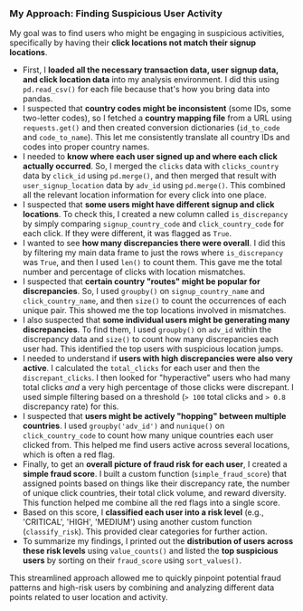 ### My Approach: Finding Suspicious User Activity

My goal was to find users who might be engaging in suspicious activities, specifically by having their **click locations not match their signup locations**.

* First, I **loaded all the necessary transaction data, user signup data, and click location data** into my analysis environment. I did this using `pd.read_csv()` for each file because that's how you bring data into pandas.
* I suspected that **country codes might be inconsistent** (some IDs, some two-letter codes), so I fetched a **country mapping file** from a URL using `requests.get()` and then created conversion dictionaries (`id_to_code` and `code_to_name`). This let me consistently translate all country IDs and codes into proper country names.
* I needed to **know where each user signed up and where each click actually occurred**. So, I merged the `clicks` data with `clicks_country` data by `click_id` using `pd.merge()`, and then merged that result with `user_signup_location` data by `adv_id` using `pd.merge()`. This combined all the relevant location information for every click into one place.
* I suspected that **some users might have different signup and click locations**. To check this, I created a new column called `is_discrepancy` by simply comparing `signup_country_code` and `click_country_code` for each click. If they were different, it was flagged as `True`.
* I wanted to see **how many discrepancies there were overall**. I did this by filtering my main data frame to just the rows where `is_discrepancy` was `True`, and then I used `len()` to count them. This gave me the total number and percentage of clicks with location mismatches.
* I suspected that **certain country "routes" might be popular for discrepancies**. So, I used `groupby()` on `signup_country_name` and `click_country_name`, and then `size()` to count the occurrences of each unique pair. This showed me the top locations involved in mismatches.
* I also suspected that **some individual users might be generating many discrepancies**. To find them, I used `groupby()` on `adv_id` within the discrepancy data and `size()` to count how many discrepancies each user had. This identified the top users with suspicious location jumps.
* I needed to understand if **users with high discrepancies were also very active**. I calculated the `total_clicks` for each user and then the `discrepant_clicks`. I then looked for "hyperactive" users who had many total clicks *and* a very high percentage of those clicks were discrepant. I used simple filtering based on a threshold (`> 100` total clicks and `> 0.8` discrepancy rate) for this.
* I suspected that **users might be actively "hopping" between multiple countries**. I used `groupby('adv_id')` and `nunique()` on `click_country_code` to count how many unique countries each user clicked from. This helped me find users active across several locations, which is often a red flag.
* Finally, to get an **overall picture of fraud risk for each user**, I created a **simple fraud score**. I built a custom function (`simple_fraud_score`) that assigned points based on things like their discrepancy rate, the number of unique click countries, their total click volume, and reward diversity. This function helped me combine all the red flags into a single score.
* Based on this score, I **classified each user into a risk level** (e.g., 'CRITICAL', 'HIGH', 'MEDIUM') using another custom function (`classify_risk`). This provided clear categories for further action.
* To summarize my findings, I printed out the **distribution of users across these risk levels** using `value_counts()` and listed the **top suspicious users** by sorting on their `fraud_score` using `sort_values()`.

This streamlined approach allowed me to quickly pinpoint potential fraud patterns and high-risk users by combining and analyzing different data points related to user location and activity.
